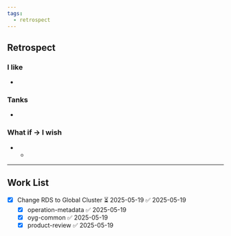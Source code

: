 ```yaml
---
tags:
  - retrospect
---
```

 
## Retrospect
### I like
- 
### Tanks
- 
### What if -> I wish
- 
	- 
---
## Work List
- [x] Change RDS to Global Cluster ⏳ 2025-05-19 ✅ 2025-05-19
	- [x] operation-metadata ✅ 2025-05-19
	- [x] oyg-common ✅ 2025-05-19
	- [x] product-review ✅ 2025-05-19